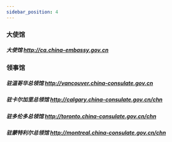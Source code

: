 ```yaml
---
sidebar_position: 4
---
```

### 大使馆
##### 大使馆 http://ca.china-embassy.gov.cn  
### 领事馆  
##### 驻温哥华总领馆 http://vancouver.china-consulate.gov.cn 
##### 驻卡尔加里总领馆 http://calgary.china-consulate.gov.cn/chn
##### 驻多伦多总领馆 http://toronto.china-consulate.gov.cn/chn  
##### 驻蒙特利尔总领馆 http://montreal.china-consulate.gov.cn/chn 

